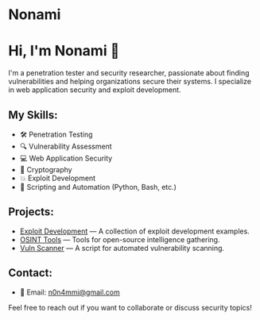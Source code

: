 # Nonami
# Hi, I'm Nonami 👋

I'm a penetration tester and security researcher, passionate about finding vulnerabilities and helping organizations secure their systems. I specialize in web application security and exploit development.

## My Skills:
- 🛠️ Penetration Testing
- 🔍 Vulnerability Assessment
- 💻 Web Application Security
- 🔐 Cryptography
- 💥 Exploit Development
- 📝 Scripting and Automation (Python, Bash, etc.)
  
## Projects:
- [Exploit Development](_______________SooN_______________) — A collection of exploit development examples.
- [OSINT Tools](_______________SooN_______________) — Tools for open-source intelligence gathering.
- [Vuln Scanner](_______________SooN_______________) — A script for automated vulnerability scanning.
  
## Contact:
- 📧 Email: n0n4mmi@gmail.com

Feel free to reach out if you want to collaborate or discuss security topics!
